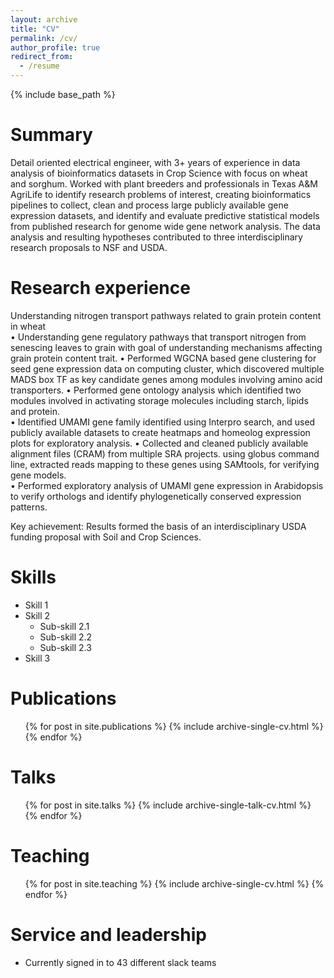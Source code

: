 ```yaml
---
layout: archive
title: "CV"
permalink: /cv/
author_profile: true
redirect_from:
  - /resume
---
```


{% include base_path %}

Summary
======
Detail oriented electrical engineer, with 3+ years of experience in data analysis of bioinformatics datasets in Crop Science with focus on wheat and sorghum. Worked with plant breeders and professionals in Texas A&M AgriLife to identify research problems of interest, creating bioinformatics pipelines to collect, clean and process large publicly available gene expression datasets, and identify and evaluate predictive statistical models from published research for genome wide gene network analysis. The data analysis and resulting hypotheses contributed to three interdisciplinary research proposals to NSF and USDA. 

Research experience
====== 
Understanding nitrogen transport pathways related to grain protein content in wheat  
• Understanding gene regulatory pathways that transport nitrogen from senescing leaves to grain with goal of understanding mechanisms affecting grain protein content trait. 
• Performed WGCNA based gene clustering for seed gene expression data on computing cluster, which discovered multiple MADS box TF as key candidate genes among modules involving amino acid transporters. 
• Performed gene ontology analysis which identified two modules involved in activating storage molecules including starch, lipids and protein.  
• Identified UMAMI gene family identified using Interpro search, and used publicly available datasets to create heatmaps and homeolog expression plots for exploratory analysis. 
• Collected and cleaned publicly available alignment files (CRAM) from multiple SRA projects. using globus command line, extracted reads mapping to these genes using SAMtools, for verifying gene models.  
• Performed exploratory analysis of UMAMI gene expression in Arabidopsis to verify orthologs and identify phylogenetically conserved expression patterns. 

Key achievement: Results formed the basis of an interdisciplinary USDA funding proposal with Soil and Crop Sciences. 
  
Skills
======
* Skill 1
* Skill 2
  * Sub-skill 2.1
  * Sub-skill 2.2
  * Sub-skill 2.3
* Skill 3

Publications
======
  <ul>{% for post in site.publications %}
    {% include archive-single-cv.html %}
  {% endfor %}</ul>
  
Talks
======
  <ul>{% for post in site.talks %}
    {% include archive-single-talk-cv.html %}
  {% endfor %}</ul>
  
Teaching
======
  <ul>{% for post in site.teaching %}
    {% include archive-single-cv.html %}
  {% endfor %}</ul>
  
Service and leadership
======
* Currently signed in to 43 different slack teams
